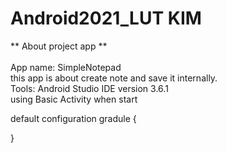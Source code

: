 # Android2021_LUT KIM

** About project app **  
<Br>
App name: 
SimpleNotepad  
this app is about create note and save it internally.
<Br>
Tools:
Android Studio IDE version 3.6.1  
using Basic Activity when start  

default configuration gradule
{

}





